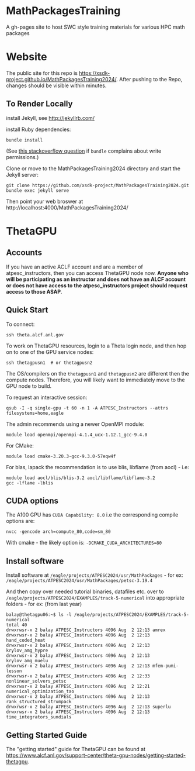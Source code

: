 # MathPackagesTraining
A gh-pages site to host SWC style training materials for various HPC math packages


# Website

The public site for this repo is https://xsdk-project.github.io/MathPackagesTraining2024/.
After pushing to the Repo, changes should be visible within minutes.

## To Render Locally

install Jekyll, see http://jekyllrb.com/

install Ruby dependencies:
```
bundle install
```

(See [this stackoverflow question](https://stackoverflow.com/questions/40385493/how-to-run-bundle-install-as-normal-user) if `bundle` complains about write permissions.)

Clone or move to the MathPackagesTraining2024 directory and start the Jekyll server:

```
git clone https://github.com/xsdk-project/MathPackagesTraining2024.git
bundle exec jekyll serve
```

Then point your web broswer at http://localhost:4000/MathPackagesTraining2024/


# ThetaGPU

## Accounts

If you have an active ACLF account and are a member of atpesc_instructors, then
you can access ThetaGPU node now. **Anyone who will be participating as an
instructor and does not have an ALCF account or does not have access to the
atpesc_instructors project should request access to those ASAP**.

## Quick Start

To connect:

```
ssh theta.alcf.anl.gov
```
To work on ThetaGPU resources, login to a Theta login node, and then
hop on to one of the GPU service nodes:

```
ssh thetagpusn1  # or thetagpusn2
```

The OS/compilers on the `thetagpusn1` and `thetagpusn2` are different
then the compute nodes.
Therefore, you will likely want to immediately move to the GPU node
to build.

To request an interactive session:
```
qsub -I -q single-gpu -t 60 -n 1 -A ATPESC_Instructors --attrs filesystems=home,eagle
```

The admin recommends using a newer OpenMPI module:

```
module load openmpi/openmpi-4.1.4_ucx-1.12.1_gcc-9.4.0
```

For CMake:

```
module load cmake-3.20.3-gcc-9.3.0-57eqw4f
```

For blas, lapack the recommendation is to use blis, libflame (from aocl) - i.e:

```
module load aocl/blis/blis-3.2 aocl/libflame/libflame-3.2
gcc -lflame -lblis
```

## CUDA options

The A100 GPU has `CUDA Capability: 8.0`  i.e the corresponding compile options are:

```
nvcc -gencode arch=compute_80,code=sm_80
```

With cmake - the likely option is: `-DCMAKE_CUDA_ARCHITECTURES=80`

## Install software

Install software at `/eagle/projects/ATPESC2024/usr/MathPackages` - for ex: `/eagle/projects/ATPESC2024/usr/MathPackages/petsc-3.19.4`

And then copy over needed tutorial binaries, datafiles etc. over to `/eagle/projects/ATPESC2024/EXAMPLES/track-5-numerical` into appropriate folders - for ex: (from last year)

```
balay@thetagpu06:~$ ls -l /eagle/projects/ATPESC2024/EXAMPLES/track-5-numerical
total 40
drwxrwsr-x 2 balay ATPESC_Instructors 4096 Aug  2 12:13 amrex
drwxrwsr-x 2 balay ATPESC_Instructors 4096 Aug  2 12:13 hand_coded_heat
drwxrwsr-x 2 balay ATPESC_Instructors 4096 Aug  2 12:13 krylov_amg_hypre
drwxrwsr-x 2 balay ATPESC_Instructors 4096 Aug  2 12:13 krylov_amg_muelu
drwxrwsr-x 2 balay ATPESC_Instructors 4096 Aug  2 12:13 mfem-pumi-lesson
drwxrwsr-x 2 balay ATPESC_Instructors 4096 Aug  2 12:33 nonlinear_solvers_petsc
drwxrwsr-x 2 balay ATPESC_Instructors 4096 Aug  2 12:21 numerical_optimization_tao
drwxrwsr-x 2 balay ATPESC_Instructors 4096 Aug  2 12:13 rank_structured_strumpack
drwxrwsr-x 2 balay ATPESC_Instructors 4096 Aug  2 12:13 superlu
drwxrwsr-x 2 balay ATPESC_Instructors 4096 Aug  2 12:13 time_integrators_sundials
```

## Getting Started Guide

The "getting started" guide for ThetaGPU can be found at
https://www.alcf.anl.gov/support-center/theta-gpu-nodes/getting-started-thetagpu.



